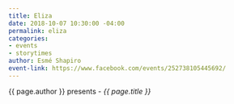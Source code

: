 ```yaml
---
title: Eliza
date: 2018-10-07 10:30:00 -04:00
permalink: eliza
categories:
- events
- storytimes
author: Esmé Shapiro
event-link: https://www.facebook.com/events/252738105445692/
---
```


{{ page.author }} presents - *{{ page.title }}*
